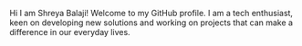 Hi I am Shreya Balaji!
Welcome to my GitHub profile. I am a tech enthusiast, keen on developing new solutions and working on projects that can make a difference in our everyday lives.

